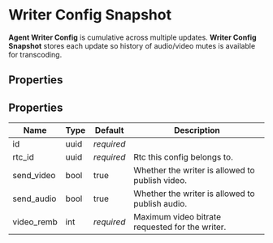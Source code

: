 # Writer Config Snapshot

**Agent Writer Config** is cumulative across multiple updates. **Writer Config Snapshot** stores each update so history of audio/video mutes is available for transcoding.

## Properties

## Properties

Name       | Type     | Default    | Description
---------  | -------- | ---------- | -----------------------------------------------
id         | uuid     | _required_ |
rtc_id     | uuid     | _required_ | Rtc this config belongs to.
send_video |     bool | true       | Whether the writer is allowed to publish video.
send_audio |     bool | true       | Whether the writer is allowed to publish audio.
video_remb |      int | _required_ | Maximum video bitrate requested for the writer.
